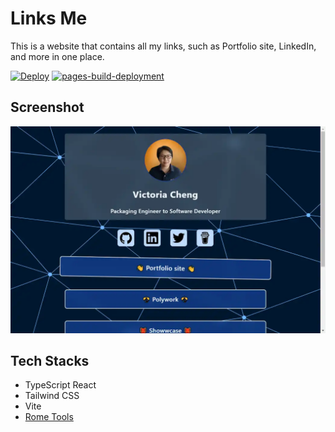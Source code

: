 # Links Me

This is a website that contains all my links, such as Portfolio site, LinkedIn, and more in one place.

[![Deploy](https://github.com/victoriacheng15/links-me/actions/workflows/deploy.yml/badge.svg)](https://github.com/victoriacheng15/links-me/actions/workflows/deploy.yml)
[![pages-build-deployment](https://github.com/victoriacheng15/links-me/actions/workflows/pages/pages-build-deployment/badge.svg?branch=gh-pages)](https://github.com/victoriacheng15/links-me/actions/workflows/pages/pages-build-deployment)

## Screenshot

![landing page screenshot](./landing-page.webp)

## Tech Stacks

- TypeScript React
- Tailwind CSS
- Vite
- [Rome Tools](https://rome.tools/)
